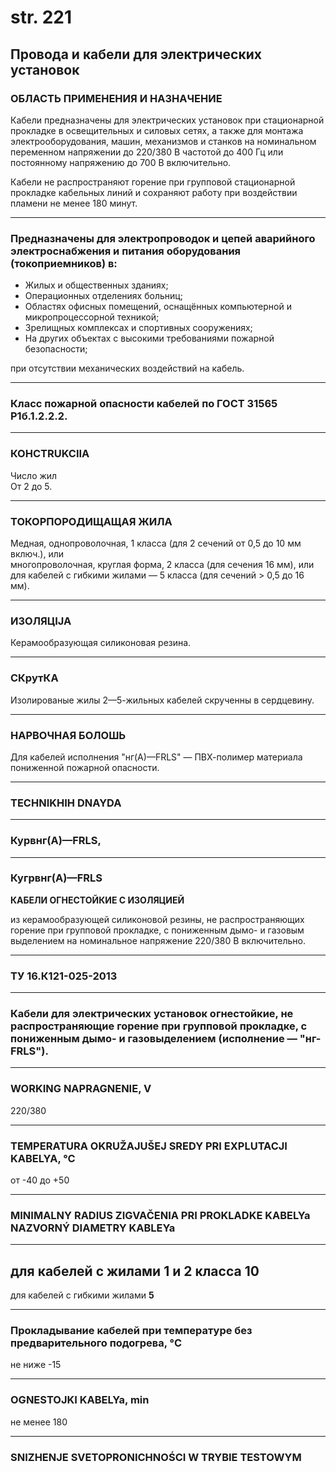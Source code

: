 # str. 221

## Провода и кабели для электрических установок

### ОБЛАСТЬ ПРИМЕНЕНИЯ И НАЗНАЧЕНИЕ

Кабели предназначены для электрических установок при стационарной прокладке в освещительных и силовых сетях, а также для монтажа электрооборудования, машин, механизмов и станков на номинальном переменном напряжении до 220/380 В частотой до 400 Гц или постоянному напряжению до 700 В включительно.

Кабели не распространяют горение при групповой стационарной прокладке кабельных линий и сохраняют работу при воздействии пламени не менее 180 минут.

---

### Предназначены для электропроводок и цепей аварийного электроснабжения и питания оборудования (токоприемников) в:

- Жилых и общественных зданиях;
- Операционных отделениях больниц;
- Областях офисных помещений, оснащённых компьютерной и микропроцессорной техникой;
- Зрелищных комплексах и спортивных сооружениях;
- На других объектах с высокими требованиями пожарной безопасности;

при отсутствии механических воздействий на кабель.

---

### Класс пожарной опасности кабелей по ГОСТ 31565 P1б.1.2.2.2.

---

### КОНСTRUKCIIA

Число жил  
От 2 до 5.

---

### ТОКОРПОРОДИЩАЩАЯ ЖИЛА  

Медная, однопроволочная, 1 класса (для 2 сечений от 0,5 до 10 мм включ.), или   
многопроволочная, круглая форма, 2 класса (для сечения 16 мм), или 
для кабелей с гибкими жилами — 5 класса (для сечений > 0,5 до 16 мм).

---

### ИЗОЛЯЦIJA 

Керамообразующая силиконовая резина.

---

### СКрутКА

Изолированые жилы 2—5-жильных кабелей скрученны в сердцевину.

---

### НАРВОЧНАЯ БОЛОШЬ

Для кабелей исполнения "нг(А)—FRLS" — ПВХ-полимер материала пониженной пожарной опасности.

---

### TECHNIKHIH DNAYDA

---

### Курвнг(А)—FRLS,

---

### Кугрвнг(А)—FRLS

**КАБЕЛИ ОГНЕСТОЙКИЕ С ИЗОЛЯЦИЕЙ**

из керамообразующей силиконовой резины, не распространяющих горение при групповой прокладке, с пониженным дымо- и газовым выделением на номинальное напряжение 220/380 В включительно.

---

### ТУ 16.К121-025-2013

---

### Кабели для электрических установок огнестойкие, не распространяющие горение при групповой прокладке, с пониженным дымо- и газовыделением (исполнение — "нг-FRLS").

---

### WORKING NAPRAGNENIE, V  
220/380

---

### TEMPERATURA OKRUŽAJUŠEJ SREDY PRI EXPLUTACJI KABELYA, °C  
от -40 до +50

---

### MINIMALNY RADIUS ZIGVAČENIA PRI PROKLADKE KABELYa NAZVORNÝ DIAMETRY KABLEYa

---  
для кабелей с жилами 1 и 2 класса **10**
---
для кабелей с гибкими жилами **5**

---

### Прокладывание кабелей при температуре без предварительного подогрева, °C  
не ниже -15

---

### OGNESTOJKI KABELYa, min  
не менее 180

---

### SNIZHENJE SVETOPRONICHNOŚCI W TRYBIE TESTOWYM  